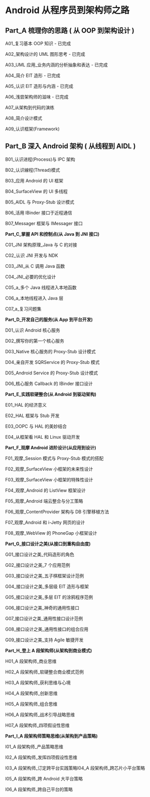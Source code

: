# Android 从程序员到架构师之路

## Part_A 梳理你的思路 ( 从 OOP 到架构设计 )

A01_复习基本 OOP 知识 - 已完成

A02_架构设计的 UML 图形思考 - 已完成

A03_UML 应用_业务内涵的分析抽象和表达 - 已完成

A04_简介 EIT 造形 - 已完成

A05_认识 EIT 造形与内涵 - 已完成

A06_浅尝架构师的滋味 - 已完成

A07_从架构到代码的演练

A08_简介设计模式

A09_认识框架(Framework)

## Part_B 深入 Android 架构 ( 从线程到 AIDL )

B01_认识进程(Process)与 IPC 架构

B02_认识線程(Thread)模式

B03_应用 Android 的 UI 框架

B04_SurfaceView 的 UI 多线程

B05_AIDL 与 Proxy-Stub 设计模式

B06_活用 IBinder 接口于近程通信

B07_Messager 框架与 IMessager 接口

**Part_C_****掌握** **API** **和控制点****(****从** **Java** **到** **JNI** **接口****)**

C01_JNI 架构原理_Java 与 C 的对接

C02_认识 JNI 开发与 NDK

C03_JNI_从 C 调用 Java 函数

C04_JNI_必要的优化设计

C05_a_多个 Java 线程进入本地函数

C06_a_本地线程进入 Java 层

C07_a_复习问题集

**Part_D_****开发自己的服务****(****从** **App** **到平台开发****)**

D01_认识 Android 核心服务

D02_撰写你的第一个核心服务

D03_Native 核心服务的 Proxy-Stub 设计模式

D04_亲自开发 SQRService 的 Proxy-Stub 模式

D05_Android Service 的 Proxy-Stub 设计模式

D06_核心服务 Callback 的 IBinder 接口设计

**Part_E_****实践软硬整合****(****从** **Android** **到驱动架构****)**

E01_HAL 的经济意义

E02_HAL 框架与 Stub 开发

E03_OOPC 与 HAL 的美妙结合

E04_从框架看 HAL 和 Linux 驱动开发

**Part_F_****观摩** **Android** **进阶设计****(****从应用到设计****)**

F01_观摩_Session 模式与 Proxy-Stub 模式的搭配

F02_观摩_SurfaceView 小框架的未来性设计

F03_观摩_SurfaceView 小框架的特殊性设计

F04_观摩_Android 的 ListView 框架设计

F05_观摩_Android 端云整合与分工策略

F06_观摩_ContentProvider 架构与 DB 引擎移植方法

F07_观摩_Android 和 i-Jetty 网页的设计

F08_观摩_WebView 的 PhoneGap 小框架设计

**Part_G_****接口设计之美****(****从接口到重构自由度****)**

G01_接口设计之美_代码造形的角色

G02_接口设计之美_7 个应用范例

G03_接口设计之美_五子棋框架设计范例

G04_接口设计之美_多层级 EIT 造形与框架

G05_接口设计之美_多层 EIT 的涂鸦程序范例

G06_接口设计之美_神奇的通用性接口

G07_接口设计之美_通用性接口设计范例

G08_接口设计之美_通用性接口的组合应用

G09_接口设计之美_支持 Agile 敏捷开发

**Part_H_****登上** **A** **段架构师****(****从架构到商业模式****)**

H01_A 段架构师_商业思维

H02_A 段架构师_软硬整合商业模式范例

H03_A 段架构师_获利思维与心境

H04_A 段架构师_创新思维

H05_A 段架构师_组合思维

H06_A 段架构师_战术引导战略思维

H07_A 段架构师_四项假设性思维

**Part_I_****A** **段架构师策略思维****(****从架构到产品策略****)**

I01_A 段架构师_产品策略思维

I02_A 段架构师_发挥四项假设性思维

I03_A 段架构师_订定跨平台实践策略I04_A 段架构师_跨芯片小平台策略

I05_A 段架构师_跨 Android 大平台策略

I06_A 段架构师_跨自己平台的策略